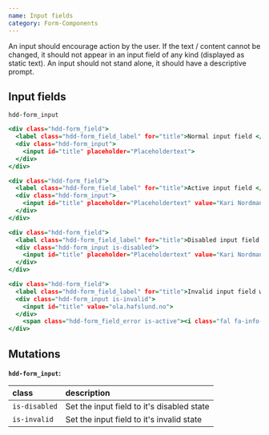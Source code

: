 ```yaml
---
name: Input fields
category: Form-Components
---
```


An input should encourage action by the user. If the text / content cannot be changed, it should not appear in an input field of any kind (displayed as static text). An input should not stand alone, it should have a descriptive prompt.

## Input fields
`hdd-form_input`

```input-fields.html
<div class="hdd-form_field">
  <label class="hdd-form_field_label" for="title">Normal input field </label>
  <div class="hdd-form_input">
    <input id="title" placeholder="Placeholdertext">
  </div>
</div>

<div class="hdd-form_field">
  <label class="hdd-form_field_label" for="title">Active input field </label>
  <div class="hdd-form_input">
    <input id="title" placeholder="Placeholdertext" value="Kari Nordmann">
  </div>
</div>

<div class="hdd-form_field">
  <label class="hdd-form_field_label" for="title">Disabled input field </label>
  <div class="hdd-form_input is-disabled">
    <input id="title" placeholder="Placeholdertext" value="Kari Nordmann" disabled>
  </div>
</div>

<div class="hdd-form_field">
  <label class="hdd-form_field_label" for="title">Invalid input field with field errormessage</label>
  <div class="hdd-form_input is-invalid">
    <input id="title" value="ola.hafslund.no">
  </div>
    <span class="hdd-form_field_error is-active"><i class="fal fa-info-circle"></i>The email must contain @</span>
</div>
```


## Mutations
**`hdd-form_input`:**

| class | description|
| :--- | :--- |
| `is-disabled` | Set the input field to it's disabled state |
| `is-invalid` | Set the input field to it's invalid state |



